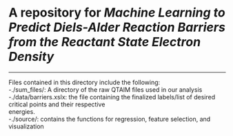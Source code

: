 # A repository for *Machine Learning to Predict Diels-Alder Reaction Barriers from the Reactant State Electron Density*
-------------------------------------------------------------------------------------------
Files contained in this directory include the following:  
-./sum_files/: A directory of the raw QTAIM files used in our analysis  
-./data/barriers.xslx: the file containing the finalized labels/list of desired critical points and their respective  
energies.  
-./source/: contains the functions for regression, feature selection, and visualization
